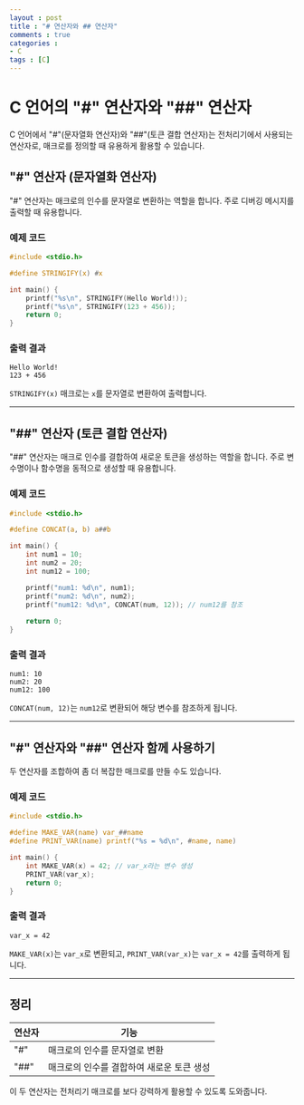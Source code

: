 ```yaml
---
layout : post
title : "# 연산자와 ## 연산자"
comments : true
categories : 
- C
tags : [C]
---
```



# C 언어의 "#" 연산자와 "##" 연산자

C 언어에서 "#"(문자열화 연산자)와 "##"(토큰 결합 연산자)는 전처리기에서 사용되는 연산자로, 매크로를 정의할 때 유용하게 활용할 수 있습니다.

## "#" 연산자 (문자열화 연산자)

"#" 연산자는 매크로의 인수를 문자열로 변환하는 역할을 합니다. 주로 디버깅 메시지를 출력할 때 유용합니다.

### 예제 코드
```c
#include <stdio.h>

#define STRINGIFY(x) #x

int main() {
    printf("%s\n", STRINGIFY(Hello World!));
    printf("%s\n", STRINGIFY(123 + 456));
    return 0;
}
```

### 출력 결과
```
Hello World!
123 + 456
```

`STRINGIFY(x)` 매크로는 `x`를 문자열로 변환하여 출력합니다.

---

## "##" 연산자 (토큰 결합 연산자)

"##" 연산자는 매크로 인수를 결합하여 새로운 토큰을 생성하는 역할을 합니다. 주로 변수명이나 함수명을 동적으로 생성할 때 유용합니다.

### 예제 코드
```c
#include <stdio.h>

#define CONCAT(a, b) a##b

int main() {
    int num1 = 10;
    int num2 = 20;
    int num12 = 100;

    printf("num1: %d\n", num1);
    printf("num2: %d\n", num2);
    printf("num12: %d\n", CONCAT(num, 12)); // num12를 참조
    
    return 0;
}
```

### 출력 결과
```
num1: 10
num2: 20
num12: 100
```

`CONCAT(num, 12)`는 `num12`로 변환되어 해당 변수를 참조하게 됩니다.

---

## "#" 연산자와 "##" 연산자 함께 사용하기

두 연산자를 조합하여 좀 더 복잡한 매크로를 만들 수도 있습니다.

### 예제 코드
```c
#include <stdio.h>

#define MAKE_VAR(name) var_##name
#define PRINT_VAR(name) printf("%s = %d\n", #name, name)

int main() {
    int MAKE_VAR(x) = 42; // var_x라는 변수 생성
    PRINT_VAR(var_x);
    return 0;
}
```

### 출력 결과
```
var_x = 42
```

`MAKE_VAR(x)`는 `var_x`로 변환되고, `PRINT_VAR(var_x)`는 `var_x = 42`를 출력하게 됩니다.

---

## 정리
| 연산자 | 기능 |
|--------|--------------------------------|
| "#"  | 매크로의 인수를 문자열로 변환 |
| "##" | 매크로의 인수를 결합하여 새로운 토큰 생성 |

이 두 연산자는 전처리기 매크로를 보다 강력하게 활용할 수 있도록 도와줍니다.
